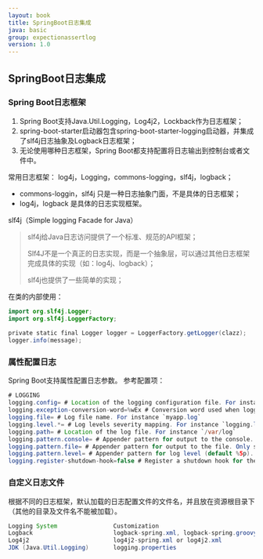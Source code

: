 ```yaml
---
layout: book
title: SpringBoot日志集成
java: basic
group: expectionassertlog
version: 1.0
---
```


## SpringBoot日志集成

### Spring Boot日志框架
1. Spring Boot支持Java.Util.Logging，Log4j2，Lockback作为日志框架；
2. spring-boot-starter启动器包含spring-boot-starter-logging启动器，并集成了slf4j日志抽象及Logback日志框架；
3. 无论使用哪种日志框架，Spring Boot都支持配置将日志输出到控制台或者文件中。


常用日志框架： log4j，Logging，commons-logging，slf4j，logback；
- commons-loggin，slf4j 只是一种日志抽象门面，不是具体的日志框架；
- log4j，logback 是具体的日志实现框架。

slf4j（Simple logging Facade for Java）
> slf4j给Java日志访问提供了一个标准、规范的API框架；
>
> Slf4J不是一个真正的日志实现，而是一个抽象层，可以通过其他日志框架完成具体的实现（如：log4j、logback）；
> 
> slf4j也提供了一些简单的实现；

在类的内部使用：
```java
import org.slf4j.Logger;
import org.slf4j.LoggerFactory;
 
private static final Logger logger = LoggerFactory.getLogger(clazz);  
logger.info(message);
```

### 属性配置日志

Spring Boot支持属性配置日志参数。
参考配置项：

```java
# LOGGING
logging.config= # Location of the logging configuration file. For instance `classpath:logback.xml` for Logback
logging.exception-conversion-word=%wEx # Conversion word used when logging exceptions.
logging.file= # Log file name. For instance `myapp.log`
logging.level.*= # Log levels severity mapping. For instance `logging.level.org.springframework=DEBUG`
logging.path= # Location of the log file. For instance `/var/log`
logging.pattern.console= # Appender pattern for output to the console. Only supported with the default logback setup.
logging.pattern.file= # Appender pattern for output to the file. Only supported with the default logback setup.
logging.pattern.level= # Appender pattern for log level (default %5p). Only supported with the default logback setup.
logging.register-shutdown-hook=false # Register a shutdown hook for the logging system when it is initialized.
```


### 自定义日志文件

根据不同的日志框架，默认加载的日志配置文件的文件名，并且放在资源根目录下（其他的目录及文件名不能被加载）。

```java
Logging System	              Customization
Logback	                      logback-spring.xml, logback-spring.groovy, logback.xml or logback.groovy
Log4j2	                      log4j2-spring.xml or log4j2.xml
JDK (Java.Util.Logging)	      logging.properties
```
